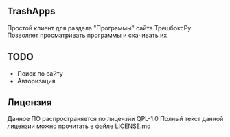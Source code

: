 ## TrashApps
Простой клиент для раздела "Программы" сайта ТрешбоксРу.
Позволяет просматривать программы и скачивать их.

## TODO
 - Поиск по сайту
 - Авторизация

## Лицензия
Данное ПО распространяется по лицензии QPL-1.0
Полный текст данной лицензии можно прочитать в файле LICENSE.md
